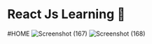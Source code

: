 # React Js Learning 🚀
#HOME
![Screenshot (167)](https://github.com/Kunalraj270/Learning-React/assets/96771967/bdf6c92d-d31f-4828-a5a9-23149475024f)
![Screenshot (168)](https://github.com/Kunalraj270/Learning-React/assets/96771967/0977480d-980b-4b09-afdb-6717932aa1a2)

